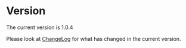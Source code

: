 # Version
The current version is 1.0.4

Please look at [ChangeLog](ChangeLog.md) for what has changed in the current version.
